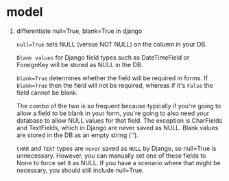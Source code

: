 # model

1. differentiate null=True, blank=True in django

   `null=True` sets NULL (versus NOT NULL) on the column in your DB. 
   
   `Blank values` for Django field types such as DateTimeField or ForeignKey will be stored as NULL in the DB.
   
   `blank=True` determines whether the field will be required in forms. If `blank=True` then the field will not be required, whereas if it's `False` the field cannot be blank.
   
   The combo of the two is so frequent because typically if you're going to allow a field to be blank in your form, you're going to also need your database to allow NULL values for that field. The exception is CharFields and TextFields, which in Django are never saved as NULL. Blank values are stored in the DB as an empty string ('').
   
   `CHAR` and `TEXT` types are `never` saved as `NULL` by Django, so null=True is unnecessary. 
   However, you can manually set one of these fields to None to force set it as NULL. If you have a scenario where that might be necessary, you should still include null=True.
